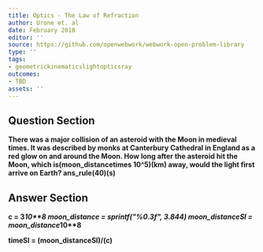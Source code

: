 ```yaml
---
title: Optics - The Law of Refraction
author: Urone et. al
date: February 2018
editor: ''
source: https://github.com/openwebwork/webwork-open-problem-library
type: ''
tags:
- geometrickinematicslightopticsray
outcomes:
- TBD
assets: ''
---
```


## Question Section 

<b>
There was a major collision of an asteroid with the Moon in medieval times. It was described by monks at Canterbury Cathedral in England as a red glow on and around the Moon. How long after the asteroid hit the Moon, which is(moon_distancetimes 10^5)(km)  away, would the light first arrive on Earth?
ans_rule(40)(s)


## Answer Section

c = 3*10**8
moon_distance = sprintf("%0.3f", 3.844)
moon_distanceSI = moon_distance*10**8

timeSI = (moon_distanceSI)/(c)